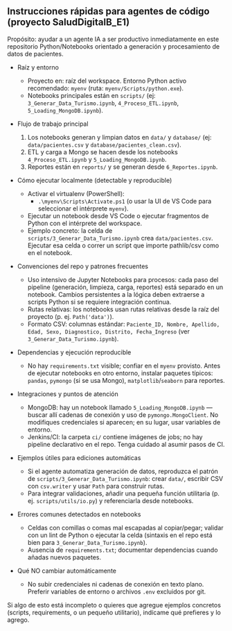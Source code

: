## Instrucciones rápidas para agentes de código (proyecto SaludDigitalB_E1)

Propósito: ayudar a un agente IA a ser productivo inmediatamente en este repositorio Python/Notebooks orientado a generación y procesamiento de datos de pacientes.

- Raíz y entorno
  - Proyecto en: raíz del workspace. Entorno Python activo recomendado: `myenv` (ruta: `myenv/Scripts/python.exe`).
  - Notebooks principales están en `scripts/` (ej: `3_Generar_Data_Turismo.ipynb`, `4_Proceso_ETL.ipynb`, `5_Loading_MongoDB.ipynb`).

- Flujo de trabajo principal
  1. Los notebooks generan y limpian datos en `data/` y `database/` (ej: `data/pacientes.csv` y `database/pacientes_clean.csv`).
  2. ETL y carga a Mongo se hacen desde los notebooks `4_Proceso_ETL.ipynb` y `5_Loading_MongoDB.ipynb`.
  3. Reportes están en `reports/` y se generan desde `6_Reportes.ipynb`.

- Cómo ejecutar localmente (detectable y reproducible)
  - Activar el virtualenv (PowerShell):
    - `.\myenv\Scripts\Activate.ps1` (o usar la UI de VS Code para seleccionar el intérprete `myenv`).
  - Ejecutar un notebook desde VS Code o ejecutar fragmentos de Python con el intérprete del workspace.
  - Ejemplo concreto: la celda de `scripts/3_Generar_Data_Turismo.ipynb` crea `data/pacientes.csv`. Ejecutar esa celda o correr un script que importe pathlib/csv como en el notebook.

- Convenciones del repo y patrones frecuentes
  - Uso intensivo de Jupyter Notebooks para procesos: cada paso del pipeline (generación, limpieza, carga, reportes) está separado en un notebook. Cambios persistentes a la lógica deben extraerse a scripts Python si se requiere integración continua.
  - Rutas relativas: los notebooks usan rutas relativas desde la raíz del proyecto (p. ej. `Path('data')`).
  - Formato CSV: columnas estándar: `Paciente_ID, Nombre, Apellido, Edad, Sexo, Diagnostico, Distrito, Fecha_Ingreso` (ver `3_Generar_Data_Turismo.ipynb`).

- Dependencias y ejecución reproducible
  - No hay `requirements.txt` visible; confiar en el `myenv` provisto. Antes de ejecutar notebooks en otro entorno, instalar paquetes típicos: `pandas`, `pymongo` (si se usa Mongo), `matplotlib`/`seaborn` para reportes.

- Integraciones y puntos de atención
  - MongoDB: hay un notebook llamado `5_Loading_MongoDB.ipynb` — buscar allí cadenas de conexión y uso de `pymongo.MongoClient`. No modifiques credenciales si aparecen; en su lugar, usar variables de entorno.
  - Jenkins/CI: la carpeta `ci/` contiene imágenes de jobs; no hay pipeline declarativo en el repo. Tenga cuidado al asumir pasos de CI.

- Ejemplos útiles para ediciones automáticas
  - Si el agente automatiza generación de datos, reproduzca el patrón de `scripts/3_Generar_Data_Turismo.ipynb`: crear `data/`, escribir CSV con `csv.writer` y usar `Path` para construir rutas.
  - Para integrar validaciones, añadir una pequeña función utilitaria (p. ej. `scripts/utils/io.py`) y referenciarla desde notebooks.

- Errores comunes detectados en notebooks
  - Celdas con comillas o comas mal escapadas al copiar/pegar; validar con un lint de Python o ejecutar la celda (sintaxis en el repo está bien para `3_Generar_Data_Turismo.ipynb`).
  - Ausencia de `requirements.txt`; documentar dependencias cuando añadas nuevos paquetes.

- Qué NO cambiar automáticamente
  - No subir credenciales ni cadenas de conexión en texto plano. Preferir variables de entorno o archivos `.env` excluidos por git.

Si algo de esto está incompleto o quieres que agregue ejemplos concretos (scripts, requirements, o un pequeño utilitario), indícame qué prefieres y lo agrego.
